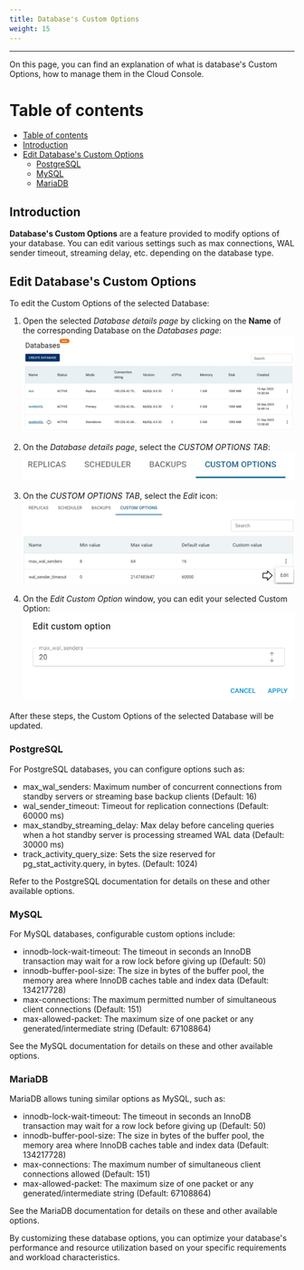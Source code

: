 ```yaml
---
title: Database's Custom Options
weight: 15
---
```

___
On this page, you can find an explanation of what is database's Custom Options, how to manage them in the Cloud Console.

# Table of contents
- [Table of contents](#table-of-contents)
- [Introduction](#introduction) 
- [Edit Database's Custom Options](#edit-databases-custom-options)
  - [PostgreSQL](#postgresql)
  - [MySQL](#mysql)
  - [MariaDB](#mariadb)

## Introduction
**Database's Custom Options** are a feature provided to modify options of your database. You can edit various settings such as max connections, WAL sender timeout, streaming delay, etc. depending on the database type.

## Edit Database's Custom Options 

To edit the Custom Options of the selected Database:

1. Open the selected *Database details page* by clicking on the **Name** of the corresponding Database on the *Databases page*: 
![](../../../assets/images/databases/6.png?classes=border,shadow)

2. On the *Database details page*, select the *CUSTOM OPTIONS TAB*:
![](../../../assets/images/databases/30.png?width=20pc&classes=border,shadow) 

3. On the *CUSTOM OPTIONS TAB*, select the *Edit* icon:
![](../../../assets/images/databases/31.png?width=35pc&classes=border,shadow)

4. On the *Edit Custom Option* window, you can edit your selected Custom Option:
![](../../../assets/images/databases/32.png?width=35pc&classes=border,shadow)

After these steps, the Custom Options of the selected Database will be updated.

### PostgreSQL

For PostgreSQL databases, you can configure options such as:
- max_wal_senders: Maximum number of concurrent connections from standby servers or streaming base backup clients (Default: 16)
- wal_sender_timeout: Timeout for replication connections (Default: 60000 ms) 
- max_standby_streaming_delay: Max delay before canceling queries when a hot standby server is processing streamed WAL data (Default: 30000 ms)
- track_activity_query_size: Sets the size reserved for pg_stat_activity.query, in bytes. (Default: 1024)

Refer to the PostgreSQL documentation for details on these and other available options.

### MySQL

For MySQL databases, configurable custom options include:
- innodb-lock-wait-timeout: The timeout in seconds an InnoDB transaction may wait for a row lock before giving up (Default: 50)
- innodb-buffer-pool-size: The size in bytes of the buffer pool, the memory area where InnoDB caches table and index data (Default: 134217728)
- max-connections: The maximum permitted number of simultaneous client connections (Default: 151)
- max-allowed-packet: The maximum size of one packet or any generated/intermediate string (Default: 67108864)

See the MySQL documentation for details on these and other available options.

### MariaDB

MariaDB allows tuning similar options as MySQL, such as:
- innodb-lock-wait-timeout: The timeout in seconds an InnoDB transaction may wait for a row lock before giving up (Default: 50)  
- innodb-buffer-pool-size: The size in bytes of the buffer pool, the memory area where InnoDB caches table and index data (Default: 134217728)
- max-connections: The maximum number of simultaneous client connections allowed (Default: 151)
- max-allowed-packet: The maximum size of one packet or any generated/intermediate string (Default: 67108864)

See the MariaDB documentation for details on these and other available options.


By customizing these database options, you can optimize your database's performance and resource utilization based on your specific requirements and workload characteristics.
